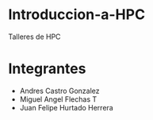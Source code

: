 # Introduccion-a-HPC
Talleres de HPC
# Integrantes
+ Andres Castro Gonzalez 
+ Miguel Angel Flechas T
+ Juan Felipe Hurtado Herrera
